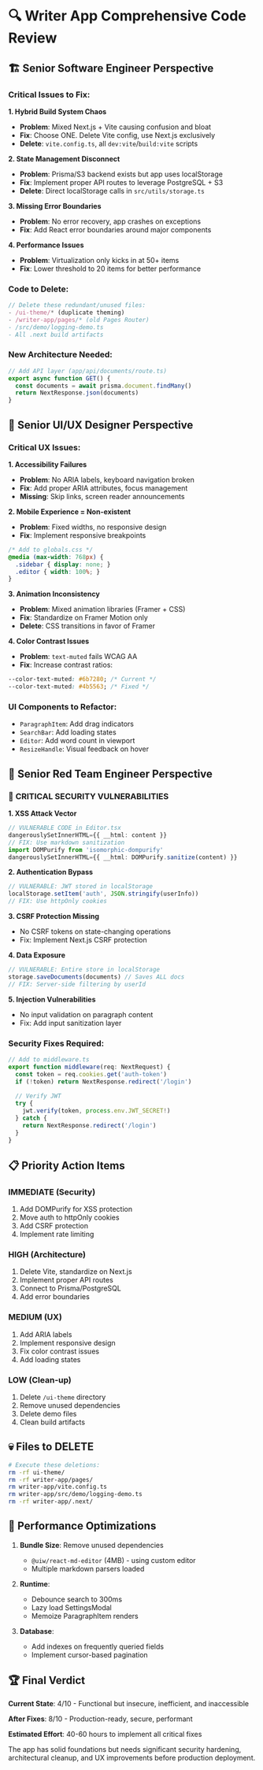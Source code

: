 # 🔍 **Writer App Comprehensive Code Review**

## 🏗️ **Senior Software Engineer Perspective**

### Critical Issues to Fix:

**1. Hybrid Build System Chaos**
- **Problem**: Mixed Next.js + Vite causing confusion and bloat
- **Fix**: Choose ONE. Delete Vite config, use Next.js exclusively
- **Delete**: `vite.config.ts`, all `dev:vite`/`build:vite` scripts

**2. State Management Disconnect**
- **Problem**: Prisma/S3 backend exists but app uses localStorage
- **Fix**: Implement proper API routes to leverage PostgreSQL + S3
- **Delete**: Direct localStorage calls in `src/utils/storage.ts`

**3. Missing Error Boundaries**
- **Problem**: No error recovery, app crashes on exceptions
- **Fix**: Add React error boundaries around major components

**4. Performance Issues**
- **Problem**: Virtualization only kicks in at 50+ items
- **Fix**: Lower threshold to 20 items for better performance

### Code to Delete:
```typescript
// Delete these redundant/unused files:
- /ui-theme/* (duplicate theming)
- /writer-app/pages/* (old Pages Router)
- /src/demo/logging-demo.ts
- All .next build artifacts
```

### New Architecture Needed:
```typescript
// Add API layer (app/api/documents/route.ts)
export async function GET() {
  const documents = await prisma.document.findMany()
  return NextResponse.json(documents)
}
```

## 🎨 **Senior UI/UX Designer Perspective**

### Critical UX Issues:

**1. Accessibility Failures**
- **Problem**: No ARIA labels, keyboard navigation broken
- **Fix**: Add proper ARIA attributes, focus management
- **Missing**: Skip links, screen reader announcements

**2. Mobile Experience = Non-existent**
- **Problem**: Fixed widths, no responsive design
- **Fix**: Implement responsive breakpoints
```css
/* Add to globals.css */
@media (max-width: 768px) {
  .sidebar { display: none; }
  .editor { width: 100%; }
}
```

**3. Animation Inconsistency**
- **Problem**: Mixed animation libraries (Framer + CSS)
- **Fix**: Standardize on Framer Motion only
- **Delete**: CSS transitions in favor of Framer

**4. Color Contrast Issues**
- **Problem**: `text-muted` fails WCAG AA
- **Fix**: Increase contrast ratios:
```css
--color-text-muted: #6b7280; /* Current */
--color-text-muted: #4b5563; /* Fixed */
```

### UI Components to Refactor:
- `ParagraphItem`: Add drag indicators
- `SearchBar`: Add loading states
- `Editor`: Add word count in viewport
- `ResizeHandle`: Visual feedback on hover

## 🔐 **Senior Red Team Engineer Perspective**

### 🚨 **CRITICAL SECURITY VULNERABILITIES**

**1. XSS Attack Vector**
```typescript
// VULNERABLE CODE in Editor.tsx
dangerouslySetInnerHTML={{ __html: content }}
// FIX: Use markdown sanitization
import DOMPurify from 'isomorphic-dompurify'
dangerouslySetInnerHTML={{ __html: DOMPurify.sanitize(content) }}
```

**2. Authentication Bypass**
```typescript
// VULNERABLE: JWT stored in localStorage
localStorage.setItem('auth', JSON.stringify(userInfo))
// FIX: Use httpOnly cookies
```

**3. CSRF Protection Missing**
- No CSRF tokens on state-changing operations
- Fix: Implement Next.js CSRF protection

**4. Data Exposure**
```typescript
// VULNERABLE: Entire store in localStorage
storage.saveDocuments(documents) // Saves ALL docs
// FIX: Server-side filtering by userId
```

**5. Injection Vulnerabilities**
- No input validation on paragraph content
- Fix: Add input sanitization layer

### Security Fixes Required:
```typescript
// Add to middleware.ts
export function middleware(req: NextRequest) {
  const token = req.cookies.get('auth-token')
  if (!token) return NextResponse.redirect('/login')
  
  // Verify JWT
  try {
    jwt.verify(token, process.env.JWT_SECRET!)
  } catch {
    return NextResponse.redirect('/login')
  }
}
```

## 📋 **Priority Action Items**

### **IMMEDIATE (Security)**
1. Add DOMPurify for XSS protection
2. Move auth to httpOnly cookies
3. Add CSRF protection
4. Implement rate limiting

### **HIGH (Architecture)**
1. Delete Vite, standardize on Next.js
2. Implement proper API routes
3. Connect to Prisma/PostgreSQL
4. Add error boundaries

### **MEDIUM (UX)**
1. Add ARIA labels
2. Implement responsive design
3. Fix color contrast issues
4. Add loading states

### **LOW (Clean-up)**
1. Delete `/ui-theme` directory
2. Remove unused dependencies
3. Delete demo files
4. Clean build artifacts

## 💀 **Files to DELETE**

```bash
# Execute these deletions:
rm -rf ui-theme/
rm -rf writer-app/pages/
rm writer-app/vite.config.ts
rm writer-app/src/demo/logging-demo.ts
rm -rf writer-app/.next/
```

## 🚀 **Performance Optimizations**

1. **Bundle Size**: Remove unused dependencies
   - `@uiw/react-md-editor` (4MB) - using custom editor
   - Multiple markdown parsers loaded

2. **Runtime**: 
   - Debounce search to 300ms
   - Lazy load SettingsModal
   - Memoize ParagraphItem renders

3. **Database**:
   - Add indexes on frequently queried fields
   - Implement cursor-based pagination

## 🏆 **Final Verdict**

**Current State**: 4/10 - Functional but insecure, inefficient, and inaccessible

**After Fixes**: 8/10 - Production-ready, secure, performant

**Estimated Effort**: 40-60 hours to implement all critical fixes

The app has solid foundations but needs significant security hardening, architectural cleanup, and UX improvements before production deployment.
